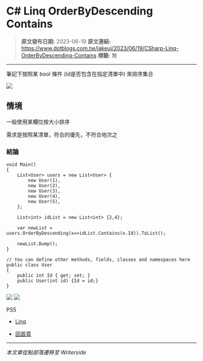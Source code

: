 # C# Linq OrderByDescending Contains

> **原文發布日期:** 2023-06-19
> **原文連結:** https://www.dotblogs.com.tw/jakeuj/2023/06/19/CSharp-Linq-OrderByDescending-Contains
> **標籤:** 無

---

筆記下按照某 bool 條件 (Id是否包含在指定清單中) 來排序集合

![](https://dotblogsfile.blob.core.windows.net/user/小小朱/5302d5c5-1820-4f50-8d4e-6d16bf110f1f/1688024053.png.png)

## 情境

一般使用某欄位按大小排序

需求是按照某清單，符合的優先，不符合地次之

### 結論

```
void Main()
{
	List<User> users = new List<User> {
		new User(1),
		new User(2),
		new User(3),
		new User(4),
		new User(5),
	};

	List<int> idList = new List<int> {2,4};

	var newList = users.OrderByDescending(x=>idList.Contains(x.Id)).ToList();

	newList.Dump();
}

// You can define other methods, fields, classes and namespaces here
public class User
{
	public int Id { get; set; }
	public User(int id) {Id = id;}
}
```

![](https://dotblogsfile.blob.core.windows.net/user/小小朱/5302d5c5-1820-4f50-8d4e-6d16bf110f1f/1687164433.png.png)
![](https://card.psnprofiles.com/1/jakeuj.png)

PS5

* [Linq](/jakeuj/Tags?qq=Linq)

* [回首頁](/jakeuj)

---

*本文章從點部落遷移至 Writerside*
